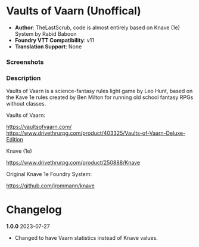 # Vaults of Vaarn (Unoffical)
- **Author**: TheLastScrub, code is almost entirely based on Knave (1e) System by Rabid Baboon 
- **Foundry VTT Compatibility**: v11 
- **Translation Support**: None  

### Screenshots


### Description
Vaults of Vaarn is a science-fantasy rules light game by Leo Hunt, based on the Kave 1e rules created by Ben Milton for running old school fantasy RPGs without classes.

Vaults of Vaarn: 

https://vaultsofvaarn.com/  
https://www.drivethrurpg.com/product/403325/Vaults-of-Vaarn-Deluxe-Edition

Knave (1e)

https://www.drivethrurpg.com/product/250888/Knave

Original Knave 1e Foundry System:

https://github.com/jrommann/knave

# Changelog

**1.0.0** 
2023-07-27
- Changed to have Vaarn statistics instead of Knave values.